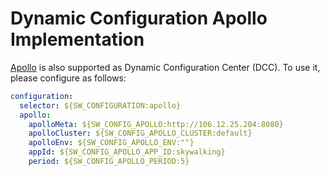 # Dynamic Configuration Apollo Implementation

[Apollo](https://github.com/ctripcorp/apollo/) is also supported as Dynamic Configuration Center (DCC). To use it, please configure as follows:

```yaml
configuration:
  selector: ${SW_CONFIGURATION:apollo}
  apollo:
    apolloMeta: ${SW_CONFIG_APOLLO:http://106.12.25.204:8080}
    apolloCluster: ${SW_CONFIG_APOLLO_CLUSTER:default}
    apolloEnv: ${SW_CONFIG_APOLLO_ENV:""}
    appId: ${SW_CONFIG_APOLLO_APP_ID:skywalking}
    period: ${SW_CONFIG_APOLLO_PERIOD:5}
```